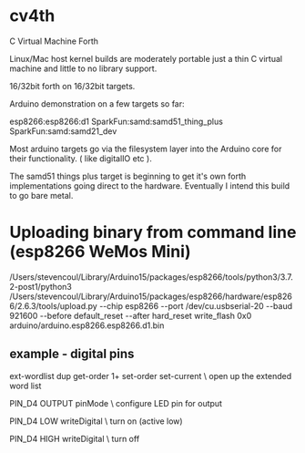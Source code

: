 # cv4th
C Virtual Machine Forth

Linux/Mac host kernel builds are moderately portable just a thin
C virtual machine and little to no library support.

16/32bit forth on 16/32bit targets.

Arduino demonstration on a few targets so far:

esp8266:esp8266:d1
SparkFun:samd:samd51_thing_plus
SparkFun:samd:samd21_dev


Most arduino targets go via the filesystem layer into the Arduino
core for their functionality. ( like digitalIO etc ).

The samd51 things plus target is beginning to get it's own forth
implementations going direct to the hardware. Eventually I 
intend this build to go bare metal.


# Uploading binary from command line (esp8266 WeMos Mini)

/Users/stevencoul/Library/Arduino15/packages/esp8266/tools/python3/3.7.2-post1/python3 /Users/stevencoul/Library/Arduino15/packages/esp8266/hardware/esp8266/2.6.3/tools/upload.py --chip esp8266 --port /dev/cu.usbserial-20 --baud 921600 --before default_reset --after hard_reset write_flash 0x0 arduino/arduino.esp8266.esp8266.d1.bin 

## example - digital pins 

ext-wordlist dup get-order 1+ set-order set-current		\ open up the extended word list

PIN_D4 OUTPUT pinMode		\ configure LED pin for output

PIN_D4 LOW writeDigital		\ turn on (active low)

PIN_D4 HIGH writeDigital	\ turn off


